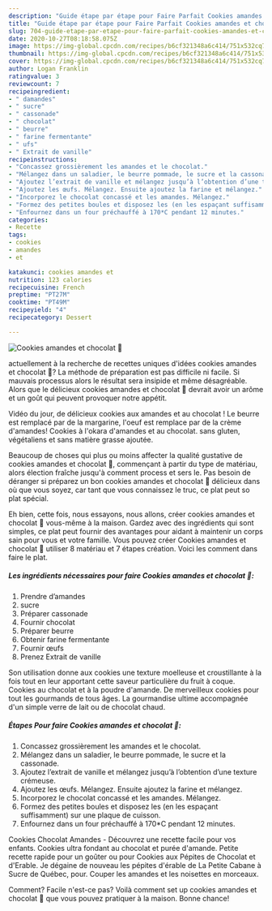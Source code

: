 ```yaml
---
description: "Guide étape par étape pour Faire Parfait Cookies amandes et chocolat 🤎"
title: "Guide étape par étape pour Faire Parfait Cookies amandes et chocolat 🤎"
slug: 704-guide-etape-par-etape-pour-faire-parfait-cookies-amandes-et-chocolat
date: 2020-10-27T08:18:58.075Z
image: https://img-global.cpcdn.com/recipes/b6cf321348a6c414/751x532cq70/cookies-amandes-et-chocolat-🤎-photo-principale-de-la-recette.jpg
thumbnail: https://img-global.cpcdn.com/recipes/b6cf321348a6c414/751x532cq70/cookies-amandes-et-chocolat-🤎-photo-principale-de-la-recette.jpg
cover: https://img-global.cpcdn.com/recipes/b6cf321348a6c414/751x532cq70/cookies-amandes-et-chocolat-🤎-photo-principale-de-la-recette.jpg
author: Logan Franklin
ratingvalue: 3
reviewcount: 7
recipeingredient:
- " damandes"
- " sucre"
- " cassonade"
- " chocolat"
- " beurre"
- " farine fermentante"
- " ufs"
- " Extrait de vanille"
recipeinstructions:
- "Concassez grossièrement les amandes et le chocolat."
- "Mélangez dans un saladier, le beurre pommade, le sucre et la cassonade."
- "Ajoutez l’extrait de vanille et mélangez jusqu’à l’obtention d’une texture crémeuse."
- "Ajoutez les œufs. Mélangez. Ensuite ajoutez la farine et mélangez."
- "Incorporez le chocolat concassé et les amandes. Mélangez."
- "Formez des petites boules et disposez les (en les espaçant suffisamment) sur une plaque de cuisson."
- "Enfournez dans un four préchauffé à 170*C pendant 12 minutes."
categories:
- Recette
tags:
- cookies
- amandes
- et

katakunci: cookies amandes et 
nutrition: 123 calories
recipecuisine: French
preptime: "PT27M"
cooktime: "PT49M"
recipeyield: "4"
recipecategory: Dessert

---
```



![Cookies amandes et chocolat 🤎](https://img-global.cpcdn.com/recipes/b6cf321348a6c414/751x532cq70/cookies-amandes-et-chocolat-🤎-photo-principale-de-la-recette.jpg)

actuellement à la recherche de recettes uniques d'idées cookies amandes et chocolat 🤎? La méthode de préparation est pas difficile ni facile. Si mauvais processus alors le résultat sera insipide et même désagréable. Alors que le délicieux cookies amandes et chocolat 🤎 devrait avoir un arôme et un goût qui peuvent provoquer notre appétit.

Vidéo du jour, de délicieux cookies aux amandes et au chocolat ! Le beurre est remplacé par de la margarine, l&#39;oeuf est remplace par de la crème d&#39;amandes! Cookies à l&#39;okara d&#39;amandes et au chocolat. sans gluten, végétaliens et sans matière grasse ajoutée.

Beaucoup de choses qui plus ou moins affecter la qualité gustative de cookies amandes et chocolat 🤎, commençant à partir du type de matériau, alors élection fraîche jusqu'à comment process et sers le. Pas besoin de déranger si préparez un bon cookies amandes et chocolat 🤎 délicieux dans où que vous soyez, car tant que vous connaissez le truc, ce plat peut so plat spécial.


Eh bien, cette fois, nous essayons, nous allons, créer cookies amandes et chocolat 🤎 vous-même à la maison. Gardez avec des ingrédients qui sont simples, ce plat peut fournir des avantages pour aidant à maintenir un corps sain pour vous et votre famille. Vous pouvez créer Cookies amandes et chocolat 🤎 utiliser 8 matériau et 7 étapes création. Voici les comment dans faire le plat.

<!--inarticleads1-->

##### Les ingrédients nécessaires pour faire Cookies amandes et chocolat 🤎:

1. Prendre  d’amandes
1.   sucre
1. Préparer  cassonade
1. Fournir  chocolat
1. Préparer  beurre
1. Obtenir  farine fermentante
1. Fournir  œufs
1. Prenez  Extrait de vanille


Son utilisation donne aux cookies une texture moelleuse et croustillante à la fois tout en leur apportant cette saveur particulière du fruit à coque. Cookies au chocolat et à la poudre d&#39;amande. De merveilleux cookies pour tout les gourmands de tous âges. La gourmandise ultime accompagnée d&#39;un simple verre de lait ou de chocolat chaud. 

<!--inarticleads2-->

##### Étapes Pour faire Cookies amandes et chocolat 🤎:

1. Concassez grossièrement les amandes et le chocolat.
1. Mélangez dans un saladier, le beurre pommade, le sucre et la cassonade.
1. Ajoutez l’extrait de vanille et mélangez jusqu’à l’obtention d’une texture crémeuse.
1. Ajoutez les œufs. Mélangez. Ensuite ajoutez la farine et mélangez.
1. Incorporez le chocolat concassé et les amandes. Mélangez.
1. Formez des petites boules et disposez les (en les espaçant suffisamment) sur une plaque de cuisson.
1. Enfournez dans un four préchauffé à 170*C pendant 12 minutes.


Cookies Chocolat Amandes - Découvrez une recette facile pour vos enfants. Cookies ultra fondant au chocolat et purée d&#39;amande. Petite recette rapide pour un goûter ou pour Cookies aux Pépites de Chocolat et d&#39;Erable. Je dégaine de nouveau les pépites d&#39;érable de La Petite Cabane à Sucre de Québec, pour. Couper les amandes et les noisettes en morceaux. 


Comment? Facile n'est-ce pas? Voilà comment set up cookies amandes et chocolat 🤎 que vous pouvez pratiquer à la maison. Bonne chance!
